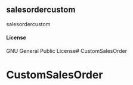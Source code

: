 ## salesordercustom

salesordercustom

#### License

GNU General Public License# CustomSalesOrder
# CustomSalesOrder
